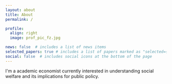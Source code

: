 ```yaml
---
layout: about
title: About
permalink: /

profile:
  align: right
  image: prof_pic_fz.jpg

news: false  # includes a list of news items
selected_papers: true # includes a list of papers marked as "selected={true}"
social: false  # includes social icons at the bottom of the page
---
```


I'm a academic economist currently interested in understanding social welfare and its implications for public policy. 
